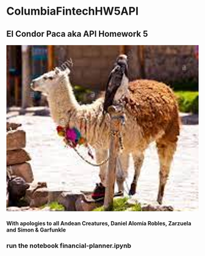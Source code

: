 # ColumbiaFintechHW5API
## El Condor Paca aka API Homework 5
![eCondor Paca](Images/CondorPaca.png )
#### With apologies to all Andean Creatures,  Daniel Alomía Robles, Zarzuela  and Simon & Garfunkle
### run the notebook financial-planner.ipynb

